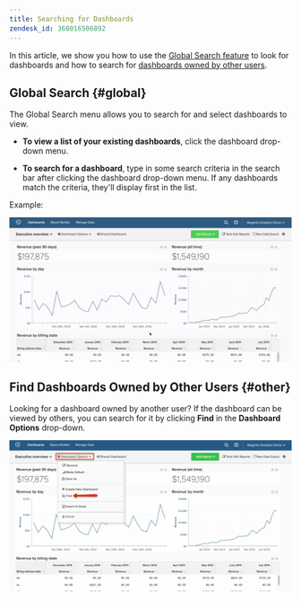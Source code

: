 ```yaml
---
title: Searching for Dashboards
zendesk_id: 360016506892
---
```


In this article, we show you how to use the [Global Search feature](../#global) to look for dashboards and how to search for [dashboards owned by other users](../#other).

## Global Search {#global}

The Global Search menu allows you to search for and select dashboards to view.

* **To view a list of your existing dashboards**, click the dashboard drop-down menu.

* **To search for a dashboard**, type in some search criteria in the search bar after clicking the dashboard drop-down menu. If any dashboards match the criteria, they'll display first in the list.

Example:

![dashboard global search](../../assets/7.1.gif)

## Find Dashboards Owned by Other Users {#other}

Looking for a dashboard owned by another user? If the dashboard can be viewed by others, you can search for it by clicking **Find** in the **Dashboard Options** drop-down.

![find dashboards](../../assets/7.2.png)
